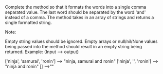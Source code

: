 Complete the method so that it formats the words into a single comma separated value. The last word should be separated by the word 'and' instead of a comma. The method takes in an array of strings and returns a single formatted string.

Note:

Empty string values should be ignored.
Empty arrays or null/nil/None values being passed into the method should result in an empty string being returned.
Example: (Input --> output)

['ninja', 'samurai', 'ronin'] --> "ninja, samurai and ronin"
['ninja', '', 'ronin'] --> "ninja and ronin"
[] -->""